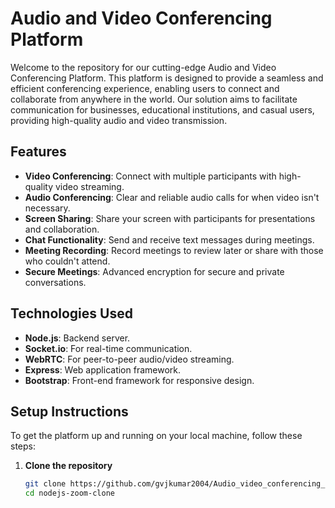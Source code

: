 # Audio and Video Conferencing Platform

Welcome to the repository for our cutting-edge Audio and Video Conferencing Platform. This platform is designed to provide a seamless and efficient conferencing experience, enabling users to connect and collaborate from anywhere in the world. Our solution aims to facilitate communication for businesses, educational institutions, and casual users, providing high-quality audio and video transmission.

## Features

- **Video Conferencing**: Connect with multiple participants with high-quality video streaming.
- **Audio Conferencing**: Clear and reliable audio calls for when video isn't necessary.
- **Screen Sharing**: Share your screen with participants for presentations and collaboration.
- **Chat Functionality**: Send and receive text messages during meetings.
- **Meeting Recording**: Record meetings to review later or share with those who couldn't attend.
- **Secure Meetings**: Advanced encryption for secure and private conversations.

## Technologies Used

- **Node.js**: Backend server.
- **Socket.io**: For real-time communication.
- **WebRTC**: For peer-to-peer audio/video streaming.
- **Express**: Web application framework.
- **Bootstrap**: Front-end framework for responsive design.

## Setup Instructions

To get the platform up and running on your local machine, follow these steps:

1. **Clone the repository**
   ```bash
   git clone https://github.com/gvjkumar2004/Audio_video_conferencing_platform.git
   cd nodejs-zoom-clone
